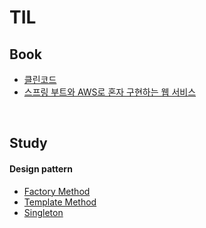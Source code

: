 # TIL

## Book

* <a href="https://y-e-un28.tistory.com/204" target="_blank" rel="noopener">클린코드</a>
* <a href="https://github.com/yeen28/freelec-springboot2-webservice/tree/main/freelec-springboot2-webservice">스프링 부트와 AWS로 혼자 구현하는 웹 서비스</a>

<br/>

## Study
#### Design pattern
* <a href="https://github.com/yeen28/TIL/tree/main/study/design-pattern/factory-method">Factory Method</a>
* <a href="https://github.com/yeen28/TIL/tree/main/study/designPattern/templateMethod">Template Method</a>
* <a href="https://github.com/yeen28/TIL/tree/main/study/design-pattern/singleton-pattern">Singleton</a>
